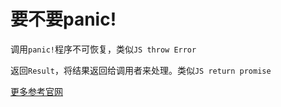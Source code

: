 # 要不要panic!

调用`panic!`程序不可恢复，类似`JS throw Error`

返回`Result`，将结果返回给调用者来处理。类似`JS return promise`

[更多参考官网](https://kaisery.github.io/trpl-zh-cn/ch09-03-to-panic-or-not-to-panic.html)
